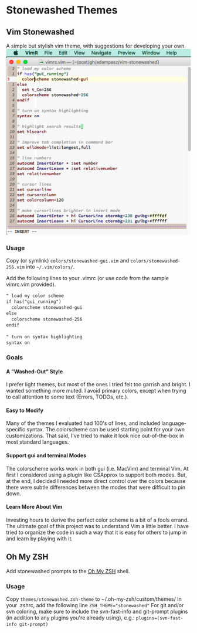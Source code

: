 # Stonewashed Themes
## Vim Stonewashed
A simple but stylish vim theme, with suggestions for developing your own.
![vimrc.vim](gallery/vimrc-gui.png?raw=true "vimrc.vim")

### Usage
Copy (or symlink) `colors/stonewashed-gui.vim` and `colors/stonewashed-256.vim` into `~/.vim/colors/`.

Add the following lines to your .vimrc (or use code from the sample vimrc.vim provided).

```
" load my color scheme
if has("gui_running")
  colorscheme stonewashed-gui
else
  colorscheme stonewashed-256
endif

" turn on syntax highlighting
syntax on
```
### Goals

#### A "Washed-Out" Style
I prefer light themes, but most of the ones I tried felt too garrish and bright.  I wanted something more muted. I avoid primary colors, except when trying to call attention to some text (Errors, TODOs, etc.).

#### Easy to Modify
Many of the themes I evaluated had 100's of lines, and included language-specific syntax. The colorscheme can be used starting point for your own customizations. That said, I've tried to make it look nice out-of-the-box in most standard languages.

#### Support gui and terminal Modes
The colorscheme works work in both gui (i.e. MacVim) and terminal Vim. At first I considered using a plugin like CSApprox to support both modes.  But, at the end, I decided I needed more direct control over the colors because there were subtle differences between the modes that were difficult to pin down.

#### Learn More About Vim
Investing hours to derive the perfect color scheme is a bit of a fools errand.  The ultimate goal of this project was to understand Vim a little better. I have tried to organize the code in such a way that it is easy for others to jump in and learn by playing with it.

## Oh My ZSH
Add stonewashed prompts to the [Oh My ZSH](https://github.com/robbyrussell/oh-my-zsh) shell.

### Usage
Copy `themes/stonewashed.zsh-theme` to ~/.oh-my-zsh/custom/themes/
In your .zshrc, add the following line
  `ZSH_THEME="stonewashed"`
For git and/or svn coloring, make sure to include the svn-fast-info and git-prompt plugins (in addition to any plugins you're already using), e.g.: 
  `plugins=(svn-fast-info git-prompt)`
